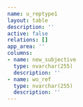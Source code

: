 ```yaml
---
name: u_reptype1
layout: table
description: ''
active: false
relations: []
app_area: ''
columns:
- name: new_subjective
  type: nvarchar(255)
  description: ''
- name: wo_ref
  type: nvarchar(255)
  description: ''
---
```


